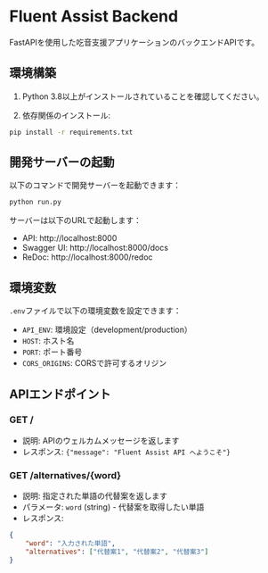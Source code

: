 # Fluent Assist Backend

FastAPIを使用した吃音支援アプリケーションのバックエンドAPIです。

## 環境構築

1. Python 3.8以上がインストールされていることを確認してください。

2. 依存関係のインストール:
```bash
pip install -r requirements.txt
```

## 開発サーバーの起動

以下のコマンドで開発サーバーを起動できます：

```bash
python run.py
```

サーバーは以下のURLで起動します：
- API: http://localhost:8000
- Swagger UI: http://localhost:8000/docs
- ReDoc: http://localhost:8000/redoc

## 環境変数

`.env`ファイルで以下の環境変数を設定できます：

- `API_ENV`: 環境設定（development/production）
- `HOST`: ホスト名
- `PORT`: ポート番号
- `CORS_ORIGINS`: CORSで許可するオリジン

## APIエンドポイント

### GET /
- 説明: APIのウェルカムメッセージを返します
- レスポンス: `{"message": "Fluent Assist API へようこそ"}`

### GET /alternatives/{word}
- 説明: 指定された単語の代替案を返します
- パラメータ: `word` (string) - 代替案を取得したい単語
- レスポンス: 
```json
{
    "word": "入力された単語",
    "alternatives": ["代替案1", "代替案2", "代替案3"]
}
``` 